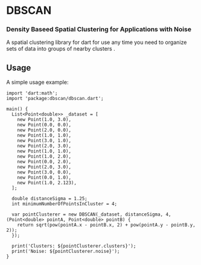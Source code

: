 # DBSCAN
### Density Baseed Spatial Clustering for Applications with Noise

A spatial clustering library for dart for use any time you need to organize sets of data into groups of nearby clusters .

## Usage

A simple usage example:

    import 'dart:math';
    import 'package:dbscan/dbscan.dart';

    main() {
      List<Point<double>> _dataset = [
        new Point(1.0, 3.0),
        new Point(0.0, 0.0),
        new Point(2.0, 0.0),
        new Point(1.0, 1.0),
        new Point(3.0, 1.0),
        new Point(2.0, 3.0),
        new Point(1.0, 1.0),
        new Point(1.0, 2.0),
        new Point(0.0, 2.0),
        new Point(2.0, 3.0),
        new Point(3.0, 0.0),
        new Point(0.0, 1.0),
        new Point(1.0, 2.123),
      ];

      double distanceSigma = 1.25;
      int minimumNumberOfPointsInCluster = 4;

      var pointClusterer = new DBSCAN(_dataset, distanceSigma, 4, (Point<double> pointA, Point<double> pointB) {
        return sqrt(pow(pointA.x - pointB.x, 2) + pow(pointA.y - pointB.y, 2));
      });

      print('Clusters: ${pointClusterer.clusters}');
      print('Noise: ${pointClusterer.noise}');
    }

